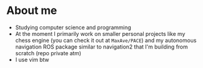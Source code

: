 # About me #
- Studying computer science and programming
- At the moment I primarily work on smaller personal projects like my chess engine (you can check it out at ```MaxAve/PACE```) and my autonomous navigation ROS package similar to navigation2 that I'm building from scratch (repo private atm)
- I use vim btw

